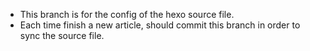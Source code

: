 <!--
 * @Author: CodeOfSH
 * @Github: https://github.com/CodeOfSH
 * @Date: 2020-04-02 19:30:56
 * @LastEditors: CodeOfSH
 * @LastEditTime: 2020-04-02 19:32:43
 * @Description: 
 -->
- This branch is for the config of the hexo source file.
- Each time finish a new article,  should commit this branch in order to sync the source file.